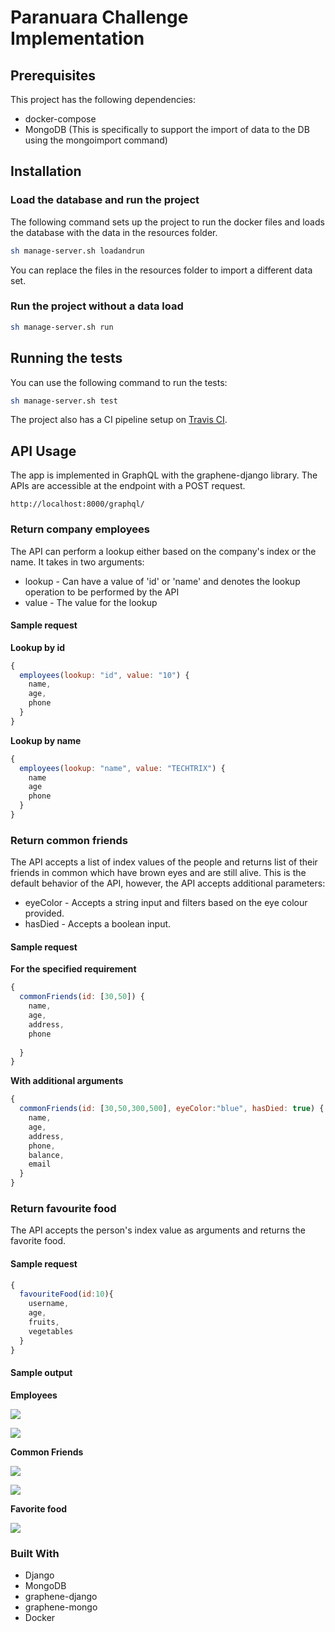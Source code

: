 # Paranuara Challenge Implementation

## Prerequisites

This project has the following dependencies:

- docker-compose
- MongoDB (This is specifically to support the import of data to the DB using the mongoimport command)

## Installation

### Load the database and run the project

The following command sets up the project to run the docker files and loads the database with the data in the resources folder.

```bash
sh manage-server.sh loadandrun
```

You can replace the files in the resources folder to import a different data set.

### Run the project without a data load

```bash
sh manage-server.sh run
```

## Running the tests

You can use the following command to run the tests:

```bash
sh manage-server.sh test
```

The project also has a CI pipeline setup on [Travis CI](https://travis-ci.org/rohitjose/paranuara-api).

## API Usage

The app is implemented in GraphQL with the graphene-django library. The APIs are accessible at the endpoint with a POST request.

```
http://localhost:8000/graphql/
```

### Return company employees

The API can perform a lookup either based on the company's index or the name. It takes in two arguments:

- lookup - Can have a value of 'id' or 'name' and denotes the lookup operation to be performed by the API
- value - The value for the lookup

#### Sample request

**Lookup by id**

```js
{
  employees(lookup: "id", value: "10") {
    name,
    age,
    phone
  }
}
```

**Lookup by name**

```js
{
  employees(lookup: "name", value: "TECHTRIX") {
    name
    age
    phone
  }
}
```



### Return common friends

The API accepts a list of index values of the people and returns list of their friends in common which have brown eyes and are still alive. This is the default behavior of the API, however, the API accepts additional parameters:

- eyeColor - Accepts a string input and filters based on the eye colour provided.
- hasDied - Accepts a boolean input.

#### Sample request

**For the specified requirement**

```js
{
  commonFriends(id: [30,50]) {
    name,
    age,
    address,
    phone
    
  }
}
```

**With additional arguments**

```js
{
  commonFriends(id: [30,50,300,500], eyeColor:"blue", hasDied: true) {
    name,
    age,
    address,
    phone,
    balance,
    email
  }
}
```



### Return favourite food

The API accepts the person's index value as arguments and returns the favorite food.

#### Sample request

```js
{
  favouriteFood(id:10){
    username,
    age,
    fruits,
    vegetables
  }
}
```



#### Sample output

**Employees**

![](images/employees_id.png)

![](images/employees_name.png)

**Common Friends**

![](images/common_friends.png)

![](images/common_friends_2.png)

**Favorite food**

![](images/favorite_food.png)



### Built With

- Django
- MongoDB
- graphene-django
- graphene-mongo
- Docker